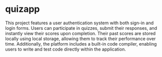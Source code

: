 # quizapp
This project features a user authentication system with both sign-in and login forms. Users can participate in quizzes, submit their responses, and instantly view their scores upon completion. Their past scores are stored locally using local storage, allowing them to track their performance over time. Additionally, the platform includes a built-in code compiler, enabling users to write and test code directly within the application.



